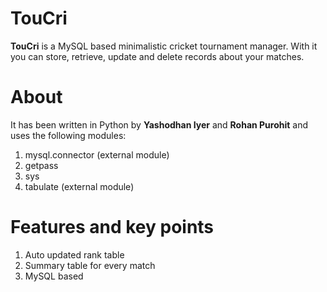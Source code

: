 # TouCri

**TouCri** is a MySQL based minimalistic cricket tournament manager. With it you can store, retrieve, update and delete records about your matches.

About
==========

It has been written in Python by **Yashodhan Iyer** and **Rohan Purohit** and uses the following modules:

1. mysql.connector (external module)
2. getpass
3. sys
4. tabulate (external module)

Features and key points
=========

1. Auto updated rank table
2. Summary table for every match
3. MySQL based